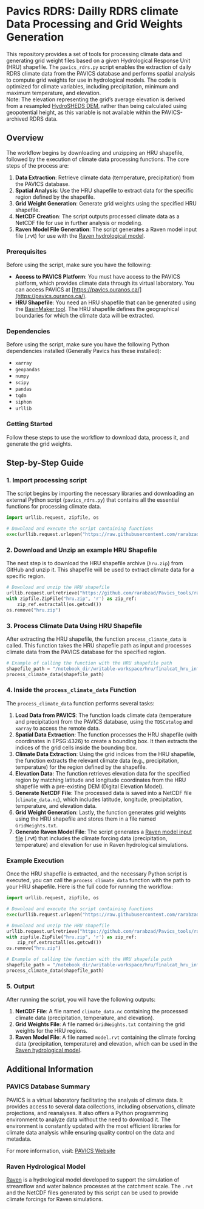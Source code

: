 # Pavics RDRS: Dailly RDRS climate Data Processing and Grid Weights Generation

This repository provides a set of tools for processing climate data and generating grid weight files based on a given Hydrological Response Unit (HRU) shapefile. The `pavics_rdrs.py` script enables the extraction of daily RDRS climate data from the PAVICS database and performs spatial analysis to compute grid weights for use in hydrological models. The code is optimized for climate variables, including precipitation, minimum and maximum temperature, and elevation.  
Note: The elevation representing the grid’s average elevation is derived from a resampled [HydroSHEDS DEM](https://www.hydrosheds.org/), rather than being calculated using geopotential height, as this variable is not available within the PAVICS-archived RDRS data.

## Overview

The workflow begins by downloading and unzipping an HRU shapefile, followed by the execution of climate data processing functions. The core steps of the process are:

1. **Data Extraction**: Retrieve climate data (temperature, precipitation) from the PAVICS database.
2. **Spatial Analysis**: Use the HRU shapefile to extract data for the specific region defined by the shapefile.
3. **Grid Weight Generation**: Generate grid weights using the specified HRU shapefile.
4. **NetCDF Creation**: The script outputs processed climate data as a NetCDF file for use in further analysis or modeling.
5. **Raven Model File Generation**: The script generates a Raven model input file (.rvt) for use with the [Raven hydrological model](https://raven.uwaterloo.ca/).

### Prerequisites

Before using the script, make sure you have the following:

- **Access to PAVICS Platform**: You must have access to the PAVICS platform, which provides climate data through its virtual laboratory. You can access PAVICS at [https://pavics.ouranos.ca/](https://pavics.ouranos.ca/).
- **HRU Shapefile**: You need an HRU shapefile that can be generated using the [BasinMaker tool](https://hydrology.uwaterloo.ca/basinmaker/). The HRU shapefile defines the geographical boundaries for which the climate data will be extracted.

### Dependencies

Before using the script, make sure you have the following Python dependencies installed (Generally Pavics has these installed):

- `xarray`
- `geopandas`
- `numpy`
- `scipy`
- `pandas`
- `tqdm`
- `siphon`
- `urllib`

### Getting Started

Follow these steps to use the workflow to download data, process it, and generate the grid weights.

## Step-by-Step Guide

### 1. Import processing script 

The script begins by importing the necessary libraries and downloading an external Python script (`pavics_rdrs.py`) that contains all the essential functions for processing climate data.

```python
import urllib.request, zipfile, os

# Download and execute the script containing functions
exec(urllib.request.urlopen("https://raw.githubusercontent.com/rarabzad/Pavics_tools/refs/heads/main/RDRS/pavics_rdrs.py").read())
```

### 2. Download and Unzip an example HRU Shapefile

The next step is to download the HRU shapefile archive (`hru.zip`) from GitHub and unzip it. This shapefile will be used to extract climate data for a specific region.

```python
# Download and unzip the HRU shapefile
urllib.request.urlretrieve("https://github.com/rarabzad/Pavics_tools/raw/refs/heads/main/RDRS/hru.zip", "hru.zip")
with zipfile.ZipFile("hru.zip", 'r') as zip_ref:
    zip_ref.extractall(os.getcwd())
os.remove("hru.zip")
```

### 3. Process Climate Data Using HRU Shapefile

After extracting the HRU shapefile, the function `process_climate_data` is called. This function takes the HRU shapefile path as input and processes climate data from the PAVICS database for the specified region.

```python
# Example of calling the function with the HRU shapefile path
shapefile_path = "/notebook_dir/writable-workspace/hru/finalcat_hru_info.shp"  # Replace with actual path
process_climate_data(shapefile_path)
```

### 4. Inside the `process_climate_data` Function

The `process_climate_data` function performs several tasks:

1. **Load Data from PAVICS**: The function loads climate data (temperature and precipitation) from the PAVICS database, using the `TDSCatalog` and `xarray` to access the remote data.
2. **Spatial Data Extraction**: The function processes the HRU shapefile (with coordinates in EPSG:4326) to create a bounding box. It then extracts the indices of the grid cells inside the bounding box.
3. **Climate Data Extraction**: Using the grid indices from the HRU shapefile, the function extracts the relevant climate data (e.g., precipitation, temperature) for the region defined by the shapefile.
4. **Elevation Data**: The function retrieves elevation data for the specified region by matching latitude and longitude coordinates from the HRU shapefile with a pre-existing DEM (Digital Elevation Model).
5. **Generate NetCDF File**: The processed data is saved into a NetCDF file (`climate_data.nc`), which includes latitude, longitude, precipitation, temperature, and elevation data.
6. **Grid Weight Generation**: Lastly, the function generates grid weights using the HRU shapefile and stores them in a file named `GridWeights.txt`.
7. **Generate Raven Model File**: The script generates a [Raven model input file](https://raven.uwaterloo.ca/) (.rvt) that includes the climate forcing data (precipitation, temperature) and elevation for use in Raven hydrological simulations.

### Example Execution

Once the HRU shapefile is extracted, and the necessary Python script is executed, you can call the `process_climate_data` function with the path to your HRU shapefile. Here is the full code for running the workflow:

```python
import urllib.request, zipfile, os

# Download and execute the script containing functions
exec(urllib.request.urlopen("https://raw.githubusercontent.com/rarabzad/Pavics_tools/refs/heads/main/RDRS/pavics_rdrs.py").read())

# Download and unzip the HRU shapefile
urllib.request.urlretrieve("https://github.com/rarabzad/Pavics_tools/raw/refs/heads/main/RDRS/hru.zip", "hru.zip")
with zipfile.ZipFile("hru.zip", 'r') as zip_ref:
    zip_ref.extractall(os.getcwd())
os.remove("hru.zip")

# Example of calling the function with the HRU shapefile path
shapefile_path = "/notebook_dir/writable-workspace/hru/finalcat_hru_info.shp"  # Replace with actual path
process_climate_data(shapefile_path)
```

### 5. Output

After running the script, you will have the following outputs:

1. **NetCDF File**: A file named `climate_data.nc` containing the processed climate data (precipitation, temperature, and elevation).
2. **Grid Weights File**: A file named `GridWeights.txt` containing the grid weights for the HRU regions.
3. **Raven Model File**: A file named `model.rvt` containing the climate forcing data (precipitation, temperature) and elevation, which can be used in the [Raven hydrological model](https://raven.uwaterloo.ca/).

## Additional Information

### PAVICS Database Summary

PAVICS is a virtual laboratory facilitating the analysis of climate data. It provides access to several data collections, including observations, climate projections, and reanalyses. It also offers a Python programming environment to analyze data without the need to download it. The environment is constantly updated with the most efficient libraries for climate data analysis while ensuring quality control on the data and metadata.

For more information, visit: [PAVICS Website](https://pavics.ouranos.ca/)

### Raven Hydrological Model

[Raven](https://raven.uwaterloo.ca/) is a hydrological model developed to support the simulation of streamflow and water balance processes at the catchment scale. The `.rvt` and the NetCDF files generated by this script can be used to provide climate forcings for Raven simulations.
